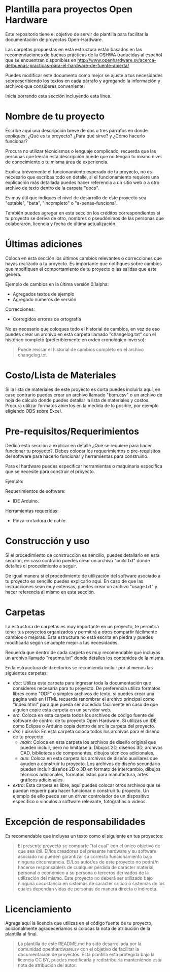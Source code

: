 Plantilla para proyectos Open Hardware
=======================================================

Este repositorio tiene el objetivo de servir de plantilla
para facilitar la documentación de proyectos Open-Hardware.

Las carpetas propuestas en esta estructura están basados
en las recomendaciones de buenas prácticas de la OSHWA
traducidas al español que se encuentran disponibles en
http://www.openhardware.sv/acerca-de/buenas-practicas-para-el-hardware-de-fuente-abierta/

Puedes modificar este documento como mejor se ajuste a tus
necesidades sobreescribiendo los textos en cada párrafo y
agregando la información y archivos que consideres conveniente.

Inicia borrando esta sección incluyendo esta línea.


Nombre de tu proyecto
=====================

Escribe aquí una descripción breve de dos o tres párrafos
en donde expliques: ¿Qué es tu proyecto? ¿Para qué sirve? y ¿Cómo
hacerlo funcionar?

Procura no utilizar técnicismos o lenguaje complicado, recuerda
que las personas que leerán esta descripción puede que no tengan
tu mismo nivel de conocimiento o tu misma área de experiencia.

Explica brévemente el funcionamiento esperado de tu proyecto, no es
necesario que escribas todo en detalle, si el funcionamiento requiere
una explicación más detallada puedes hacer referencia a un sitio web
o a otro archivo de texto dentro de la carpeta "docs".

Es muy útil que indiques el nivel de desarrollo de este proyecto sea
"estable", "beta", "incompleto" o "a-penas-funciona".

También puedes agregar en esta sección los créditos correspondientes
si tu proyecto se deriva de otro, nombres o pseudónimos de las
personas que colaboraron, licencia y fecha de última actualización.

Últimas adiciones
=================

Coloca en esta sección los últimos cambios relevantes o correcciones
que hayas realizado a tu proyecto. Es importante que notifiques sobre
cambios que modifiquen el comportamiento de tu proyecto o las salidas
que este genera.

Ejemplo de cambios en la última versión 0.1alpha:

* Agregados textos de ejemplo
* Agregado números de versión

Correcciones:

* Corregidos errores de ortografía

No es necesario que coloques todo el historial de cambios, en vez de eso
puedes crear un archivo en esta carpeta llamado "changelog.txt" con el histórico
completo (preferiblemente en orden cronológico inverso):

> Puede revisar el historial de cambios completo en el archivo changelog.txt

Costo/Lista de Materiales
=========================

Si la lista de materiales de este proyecto es corta puedes incluírla aquí, en
caso contrario puedes crear un archivo llamado "bom.csv" o un archivo de hoja de
cálculo donde puedes detallar la lista de materiales y costos. Procura utilizar
formatos abiertos en la medida de lo posible, por ejemplo eligiendo ODS sobre
Excel.

Pre-requisitos/Requerimientos
=============================

Dedica esta sección a explicar en detalle ¿Qué se requiere para hacer funcionar
tu proyecto?. Debes colocar los requerimientos o pre-requisitos del software
para hacerlo funcionar y herramientas para construirlo.

Para el hardware puedes especificar herramientas o maquinaria específica que se
necesite para construir el proyecto.

Ejemplo:

Requerimientos de software:

* IDE Arduino.

Herramientas requeridas:

* Pinza cortadora de cable.


Construcción y uso
==================

Si el procedimiento de construcción es sencillo, puedes detallarlo en esta
sección, en caso contrario puedes crear un archivo "build.txt" donde detalles el
procedimiento a seguir.

De igual manera si el procedimiento de utilización del software asociado a tu
proyecto es sencillo puedes explicarlo aquí. En caso de que las instrucciones
sean muy extensas, puedes crear un archivo "usage.txt" y hacer referencia
al mismo en esta sección.

Carpetas
========
La estructura de carpetas es muy importante en un proyecto, te permitirá tener
tus proyectos organizados y permitirá a otros compartir fácilmente cambios o 
mejoras. Esta estructura no está escrita en piedra y puedes modificarla según
se adopte mejor a tus necesidades.

Recuerda que dentro de cada carpeta es muy recomendable que incluyas un archivo
llamado "readme.txt" donde detalles los contenidos de la misma.

En la estruuctura de directorios se recomienda incluir por al menos las
siguientes carpetas:

* *doc*: Utiliza esta carpeta para ingresar toda la documentación que consideres
necesaria para tu proyecto. De preferencia utiliza formatos libres como "ODF"
o simples archivos de texto, si puedes crear una página web en HTML recuerda
renombrar el archivo principal como "index.html" para que pueda ser accedido
fácilmente en caso de que alguien copie esta carpeta en un servidor web.
* *src*: Coloca en esta carpeta todos los archivos de código fuente del software
de control de tu proyecto Open Hardware. Si utilizas un IDE como Eclipse o Arduino
copia dentro de src la carpeta del proyecto.
* *dsn* / *diseño*: En esta carpeta coloca todos los archivos para el diseño de tu
proyecto.
  +  *main*: Coloca en esta carpeta los archivos de diseño original que pueden
incluir, pero no limitarse a: Dibujos 2D, diseños 3D, archivos CAD, bibliotecas
de componentes, dibujos técnicos adicionales.
  +  *aux*: Coloca en esta carpeta los archivos de diseño auxiliares que ayuden
a construir tu proyecto. Los archivos de diseño secundario pueden incluír diseños
2D o 3D en formato de intercambio, dibujos técnicos adicionales, formatos listos
para manufactura, artes gráficos adicionales.
* *extra*: Esta carpeta es libre, aquí puedes colocar otros archivos que se
puedan requerir para hacer funcionar o construir tu proyecto. Un ejemplo de ello
puede ser un driver controlador de un dispositivo específico o vínculos a software
relevante, fotografías o videos.

Excepción de responsabilidades
==============================

Es recomendable que incluyas un texto como el siguiente en tus proyectos:

> El presente proyecto se comparte "tal cual" con el único objetivo de que sea útil.
El/los creadores del presente hardware y su software asociado no pueden garantizar su
correcto funcionamiento bajo ninguna circunstancia. El/Los autor/es de este proyecto
no podrá/n hacerse responsable/s de cualquier pérdida de carácter material, personal o
económico a su persona o terceros derivados de la utilización del mismo. Este proyecto
no deberá ser utilizado bajo ninguna circustancia en sistemas de carácter crítico
o sistemas de los cuales dependan vidas de personas de manera directa o indirecta.


Licenciamiento
==============

Agrega aquí la licencia que utilizas en el código fuente de tu proyecto, adicionalmente
agradeceríamos si colocas la nota de atribución de la plantilla al final.

> La plantilla de este README.md ha sido desarrollada por la comunidad openhardware.sv
con el objetivo de facilitar la documentación de proyectos. Esta plantilla está protegida
bajo la licencia CC BY, puedes modificarla y redistribuirla manteniendo esta nota de
atribución del autor.
